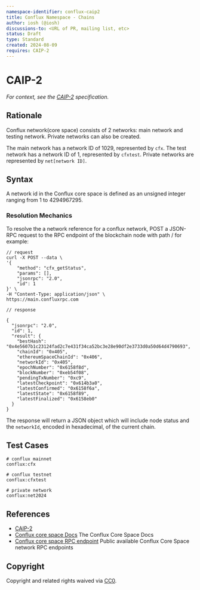 ```yaml
---
namespace-identifier: conflux-caip2
title: Conflux Namespace - Chains
author: iosh (@iosh)
discussions-to: <URL of PR, mailing list, etc>
status: Draft
type: Standard
created: 2024-08-09
requires: CAIP-2
---
```


# CAIP-2

_For context, see the [CAIP-2][] specification._

## Rationale

Conflux network(core space) consists of 2 networks: main network and testing network.
Private networks can also be created.

The main network has a network ID of 1029, represented by `cfx`. The test network has a network ID of 1, represented by `cfxtest`. Private networks are represented by `net[network ID]`.


## Syntax

A network id in the Conflux core space is defined as an unsigned integer ranging from 1 to 4294967295.

### Resolution Mechanics

To resolve the a network reference for a conflux network, POST a JSON-RPC request to the RPC endpoint of the blockchain node with path / for example:

```jsonc
// request
curl -X POST --data \
'{
    "method": "cfx_getStatus",
    "params": [],
    "jsonrpc": "2.0",
    "id": 1
}' \
-H "Content-Type: application/json" \
https://main.confluxrpc.com

// response

{
  "jsonrpc": "2.0",
  "id": 1,
  "result": {
    "bestHash": "0x4e5607b1c23124fad2c7e431f34ca52bc3e28e90df2e3733d0a50d64d4790693",
    "chainId": "0x405",
    "ethereumSpaceChainId": "0x406",
    "networkId": "0x405",
    "epochNumber": "0x6158f8d",
    "blockNumber": "0xeb54f08",
    "pendingTxNumber": "0xc9",
    "latestCheckpoint": "0x614b3a0",
    "latestConfirmed": "0x6158f6a",
    "latestState": "0x6158f89",
    "latestFinalized": "0x6158eb0"
  }
}

```

The response will return a JSON object which will include node status and the `networkId`, encoded in hexadecimal, of the current chain.

## Test Cases

```
# conflux mainnet
conflux:cfx

# conflux testnet
conflux:cfxtest

# private network
conflux:net2024

```

## References

- [CAIP-2][]
- [Conflux core space Docs][] The Conflux Core Space Docs
- [Conflux core space RPC endpoint][] Public available Conflux Core Space network RPC endpoints

[CAIP-2]: https://chainagnostic.org/CAIPs/caip-2
[Conflux core space Docs]: https://doc.confluxnetwork.org/docs/core/Overview
[Conflux core space RPC endpoint]: https://doc.confluxnetwork.org/docs/core/conflux_rpcs

## Copyright

Copyright and related rights waived via [CC0](https://creativecommons.org/publicdomain/zero/1.0/).
